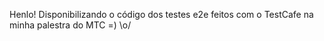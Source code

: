 Henlo!
Disponibilizando o código dos testes e2e feitos com o TestCafe na minha palestra do MTC =) \o/
